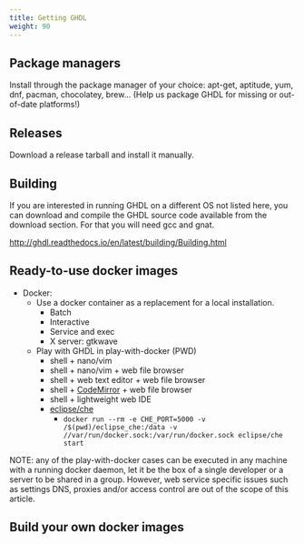 ```yaml
---
title: Getting GHDL
weight: 90
---
```


## Package managers

Install through the package manager of your choice: apt-get, aptitude, yum, dnf, pacman, chocolatey, brew... (Help us package GHDL for missing or out-of-date platforms!)

## Releases

Download a release tarball and install it manually.

## Building

If you are interested in running GHDL on a different OS not listed here, you can download and compile the GHDL source code available from the download section. For that you will need gcc and gnat.

http://ghdl.readthedocs.io/en/latest/building/Building.html

## Ready-to-use docker images

- Docker:
    - Use a docker container as a replacement for a local installation.
        - Batch
        - Interactive
        - Service and exec
        - X server: gtkwave
    - Play with GHDL in play-with-docker (PWD)
        - shell + nano/vim
        - shell + nano/vim + web file browser
        - shell + web text editor + web file browser
        - shell + [CodeMirror](https://codemirror.net/) + web file browser
        - shell + lightweight web IDE
        - [eclipse/che](https://github.com/eclipse/che/)
            - `docker run --rm -e CHE_PORT=5000 -v /$(pwd)/eclipse_che:/data -v //var/run/docker.sock:/var/run/docker.sock eclipse/che start`

NOTE: any of the play-with-docker cases can be executed in any machine with a running docker daemon, let it be the box of a single developer or a server to be shared in a group. However, web service specific issues such as settings DNS, proxies and/or access control are out of the scope of this article.

## Build your own docker images
